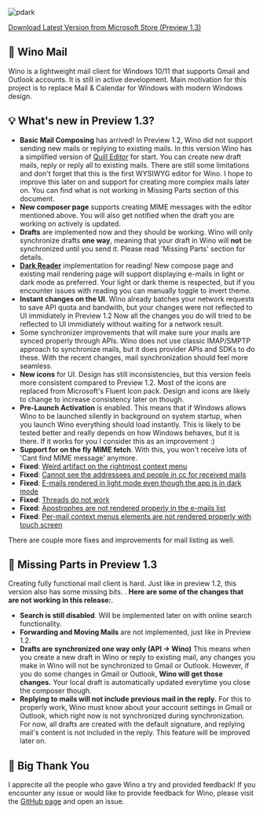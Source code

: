 ![pdark](https://user-images.githubusercontent.com/12009960/232114528-2d2c8e3c-dbe7-429a-94e0-6aecc73bdf70.png)

[Download Latest Version from Microsoft Store (Preview 1.3)](https://www.microsoft.com/store/apps/9NCRCVJC50WL)

## 📧 Wino Mail
Wino is a lightweight mail client for Windows 10/11 that supports Gmail and Outlook accounts. It is still in active development. Main motivation for this project is to replace Mail & Calendar for Windows with modern Windows design.

## 💡 What's new in Preview 1.3?

- **Basic Mail Composing** has arrived! In Preview 1.2, Wino did not support sending new mails or replying to existing mails. In this version Wino has a simplified version of [Quill Editor](https://quilljs.com/) for start. You can create new draft mails, reply or reply all to existing mails. There are still some limitations and don't forget that this is the first WYSIWYG editor for Wino. I hope to improve this later on and support for creating more complex mails later on. You can find what is not working in Missing Parts section of this document.
- **New composer page** supports creating MIME messages with the editor mentioned above. You will also get notified when the draft you are working on actively is updated.
- **Drafts** are implemented now and they should be working. Wino will only synchronize drafts **one way**, meaning that your draft in Wino will **not** be synchronized until you send it. Please read 'Missing Parts' section for details.
- [**Dark Reader**](https://github.com/darkreader/darkreader) implementation for reading! New compose page and existing mail rendering page will support displaying e-mails in light or dark mode as preferred. Your light or dark theme is respected, but if you encounter issues with reading you can manually toggle to invert theme.
- **Instant changes on the UI**. Wino already batches your network requests to save API quota and bandwith, but your changes were not reflected to UI immidiately in Preview 1.2 Now all the changes you do will tried to be reflected to UI immidiately without waiting for a network result.
- Some synchronizer improvements that will make sure your mails are synced properly through APIs. Wino does not use classic IMAP/SMPTP approach to synchronize mails, but it does provider APIs and SDKs to do these. With the recent changes, mail synchronization should feel more seamless.
- **New icons** for UI. Design has still inconsistencies, but this version feels more consistent compared to Preview 1.2. Most of the icons are replaced from Microsoft's Fluent Icon pack. Design and icons are likely to change to increase consistency later on though.
- **Pre-Launch Activation** is enabled. This means that if Windows allows Wino to be launched silently in background on system startup, when you launch Wino everything should load instantly. This is likely to be tested better and really depends on how Windows behaves, but it is there. If it works for you I consider this as an improvement :)
- **Support for on the fly MIME fetch**. With this, you won't receive lots of 'Cant find MIME message' anymore.
- **Fixed**: [Weird artifact on the rightmost context menu](https://github.com/bkaankose/Wino-Mail/issues/18)
- **Fixed**: [Cannot see the addressees and people in cc for received mails](https://github.com/bkaankose/Wino-Mail/issues/17)
- **Fixed**: [E-mails rendered in light mode even though the app is in dark mode](https://github.com/bkaankose/Wino-Mail/issues/13)
- **Fixed**: [Threads do not work](https://github.com/bkaankose/Wino-Mail/issues/15)
- **Fixed**: [Apostrophes are not rendered properly in the e-mails list](https://github.com/bkaankose/Wino-Mail/issues/10)
- **Fixed**: [Per-mail context menus elements are not rendered properly with touch screen](https://github.com/bkaankose/Wino-Mail/issues/9)

There are couple more fixes and improvements for mail listing as well.

## 🚫 Missing Parts in Preview 1.3

Creating fully functional mail client is hard. Just like in preview 1.2, this version also has some missing bits. . **Here are some of the changes that are not working in this release:**.

- **Search is still disabled**. Will be implemented later on with online search functionality.
- **Forwarding and Moving Mails** are not implemented, just like in Preview 1.2.
- **Drafts are synchronized one way only (API -> Wino)** This means when you create a new draft in Wino or reply to existing mail, any changes you make in Wino will not be synchronized to Gmail or Outlook. However, if you do some changes in Gmail or Outlook, **Wino will get those changes.** Your local draft is automatically updated everytime you close the composer though.
- **Replying to mails will not include previous mail in the reply.** For this to properly work, Wino must know about your account settings in Gmail or Outlook, which right now is not synchronized during synchronization. For now, all drafts are created with the default signature, and replying mail's content is not included in the reply. This feature will be improved later on.

## 🙌 Big Thank You

I apprecite all the people who gave Wino a try and provided feedback! If you encounter any issue or would like to provide feedback for Wino, please visit the [GitHub page](https://github.com/bkaankose/Wino-Mail/) and open an issue.
